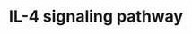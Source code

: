 ---
annotations:
- id: PW:0000512
  parent: signaling pathway
  type: Pathway Ontology
  value: Interleukin mediated signaling pathway
- id: PW:0000512
  parent: signaling pathway
  type: Pathway Ontology
  value: Interleukin mediated signaling pathway
- id: PW:0000912
  parent: signaling pathway
  type: Pathway Ontology
  value: interleukin-4 signaling pathway
- id: PW:0000912
  parent: signaling pathway
  type: Pathway Ontology
  value: interleukin-4 signaling pathway
authors:
- MaintBot
- Mkutmon
- Egonw
- Eweitz
description: 'IL-4 is a glycoprotein which is composed of 129 amino acids and has
  a molecular weight of 20kDa. IL-4 and IL-13 are produced by CD4+ cells and exhibit
  significant functional overlap. Both these cytokines play a critical role in the
  promotion of allergic responses. IL-4 is primarily involved in promoting the differentiation
  and proliferation of T helper 2 (TH2) cells and the synthesis of immunoglobulin
  E (IgE). Apart from its role in allergic responses including asthma, IL-4 was also
  found to regulate retinal progenitor proliferation, rod photoreceptor differentiation,
  cholinergic and GABAergic amacrine differentiation and neuroprotection and survival.
  IL-4 was also found to have regulatory effects in a number of neurological diseases
  including Alzheimer''s disease, Multiple sclerosis, Experimental autoimmune encephelitis.
  It was also found to relieve inflammatory and neuropathic pain. IL-4 is capable
  of exerting its biological activities through interaction with two cell surface
  receptor complexes - Type I IL4 receptor and Type II IL4 Receptor. Both these receptor
  complexes comprise of a common IL4Rα (CD124) subunit, which is also the functional
  receptor chain. Type I IL-4 receptor is formed by the interaction of IL4Rα subunit
  with IL-2γc (CD132). Type II IL-4 receptor is formed by the interaction of IL-4Rα
  subunit with IL-13Rα. Interaction of IL-4 with its receptor results in receptor
  dimerization and activation. The Type I receptors activates JAK1 and 3, which are
  associated with the receptor subunits. The activated JAK phosphorylates tyrosine
  residues the cytoplasmic tails of the receptor which then serves as docking sites
  for a number of adaptor or signaling molecules including STAT6. Activated STAT6
  dimerizes, translocated to the nucleus and transcriptionally actives genes responsive
  to IL-4. Many of the key functions of IL4 allergic disorders, including TH2 cell
  differentiation, airway hyper responsiveness, mucus cell metaplasia and IgE synthesis
  are dependent on STAT6 activation. Other phosphorylated tyrosine residue bind to
  proteins with phospho-tyrosine binding (PTB) motifs including IRS proteins. This
  results in the phosphorylation of the IRS proteins, which can then potentially activate
  the PI3K/AKT cascade by binding to the p85 subunit of PI3K or the Ras/Raf/MEK/ERK
  cascade. The PI3K/AKT pathway is thought to mediate the growth and survival signals
  in multiple IL-4 responsive cell types including T- and B- lymphocytes and natural
  killer cells.   Please access this pathway at [http://www.netpath.org/netslim/IL_4_pathway.html
  NetSlim] database.  If you use this pathway, please cite the following paper: Kandasamy,
  K., Mohan, S. S., Raju, R., Keerthikumar, S., Kumar, G. S. S., Venugopal, A. K.,
  Telikicherla, D., Navarro, J. D., Mathivanan, S., Pecquet, C., Gollapudi, S. K.,
  Tattikota, S. G., Mohan, S., Padhukasahasram, H., Subbannayya, Y., Goel, R., Jacob,
  H. K. C., Zhong, J., Sekhar, R., Nanjappa, V., Balakrishnan, L., Subbaiah, R., Ramachandra,
  Y. L., Rahiman, B. A., Prasad, T. S. K., Lin, J., Houtman, J. C. D., Desiderio,
  S., Renauld, J., Constantinescu, S. N., Ohara, O., Hirano, T., Kubo, M., Singh,
  S., Khatri, P., Draghici, S., Bader, G. D., Sander, C., Leonard, W. J. and Pandey,
  A. (2010). NetPath: A public resource of curated signal transduction pathways. <i>Genome
  Biology</i>. 11:R3.'
last-edited: 2021-05-21
organisms:
- Bos taurus
redirect_from:
- /index.php/Pathway:WP1055
- /instance/WP1055
revision: null
schema-jsonld:
- '@context': https://schema.org/
  '@id': https://wikipathways.github.io/pathways/WP1055.html
  '@type': Dataset
  creator:
    '@type': Organization
    name: WikiPathways
  description: 'IL-4 is a glycoprotein which is composed of 129 amino acids and has
    a molecular weight of 20kDa. IL-4 and IL-13 are produced by CD4+ cells and exhibit
    significant functional overlap. Both these cytokines play a critical role in the
    promotion of allergic responses. IL-4 is primarily involved in promoting the differentiation
    and proliferation of T helper 2 (TH2) cells and the synthesis of immunoglobulin
    E (IgE). Apart from its role in allergic responses including asthma, IL-4 was
    also found to regulate retinal progenitor proliferation, rod photoreceptor differentiation,
    cholinergic and GABAergic amacrine differentiation and neuroprotection and survival.
    IL-4 was also found to have regulatory effects in a number of neurological diseases
    including Alzheimer''s disease, Multiple sclerosis, Experimental autoimmune encephelitis.
    It was also found to relieve inflammatory and neuropathic pain. IL-4 is capable
    of exerting its biological activities through interaction with two cell surface
    receptor complexes - Type I IL4 receptor and Type II IL4 Receptor. Both these
    receptor complexes comprise of a common IL4Rα (CD124) subunit, which is also the
    functional receptor chain. Type I IL-4 receptor is formed by the interaction of
    IL4Rα subunit with IL-2γc (CD132). Type II IL-4 receptor is formed by the interaction
    of IL-4Rα subunit with IL-13Rα. Interaction of IL-4 with its receptor results
    in receptor dimerization and activation. The Type I receptors activates JAK1 and
    3, which are associated with the receptor subunits. The activated JAK phosphorylates
    tyrosine residues the cytoplasmic tails of the receptor which then serves as docking
    sites for a number of adaptor or signaling molecules including STAT6. Activated
    STAT6 dimerizes, translocated to the nucleus and transcriptionally actives genes
    responsive to IL-4. Many of the key functions of IL4 allergic disorders, including
    TH2 cell differentiation, airway hyper responsiveness, mucus cell metaplasia and
    IgE synthesis are dependent on STAT6 activation. Other phosphorylated tyrosine
    residue bind to proteins with phospho-tyrosine binding (PTB) motifs including
    IRS proteins. This results in the phosphorylation of the IRS proteins, which can
    then potentially activate the PI3K/AKT cascade by binding to the p85 subunit of
    PI3K or the Ras/Raf/MEK/ERK cascade. The PI3K/AKT pathway is thought to mediate
    the growth and survival signals in multiple IL-4 responsive cell types including
    T- and B- lymphocytes and natural killer cells.   Please access this pathway at
    [http://www.netpath.org/netslim/IL_4_pathway.html NetSlim] database.  If you use
    this pathway, please cite the following paper: Kandasamy, K., Mohan, S. S., Raju,
    R., Keerthikumar, S., Kumar, G. S. S., Venugopal, A. K., Telikicherla, D., Navarro,
    J. D., Mathivanan, S., Pecquet, C., Gollapudi, S. K., Tattikota, S. G., Mohan,
    S., Padhukasahasram, H., Subbannayya, Y., Goel, R., Jacob, H. K. C., Zhong, J.,
    Sekhar, R., Nanjappa, V., Balakrishnan, L., Subbaiah, R., Ramachandra, Y. L.,
    Rahiman, B. A., Prasad, T. S. K., Lin, J., Houtman, J. C. D., Desiderio, S., Renauld,
    J., Constantinescu, S. N., Ohara, O., Hirano, T., Kubo, M., Singh, S., Khatri,
    P., Draghici, S., Bader, G. D., Sander, C., Leonard, W. J. and Pandey, A. (2010).
    NetPath: A public resource of curated signal transduction pathways. <i>Genome
    Biology</i>. 11:R3.'
  keywords:
  - '</br>HomologyConvert: Homo sapiens to Bos taurus: Original ID = L:6774'
  - AKT1
  - ATF2
  - BAD
  - BIKBA
  - BIRC5
  - CBL
  - 'CEBPA '
  - 'CEBPB '
  - CHUK
  - DOK2
  - ELK1
  - EP300
  - FES
  - FLNA
  - FOS
  - 'GAB2 '
  - GATA3
  - GRB2
  - HRH1
  - IKBKB
  - IL2RG
  - IL4
  - IL4R
  - INPP5D
  - IRS1
  - IRS2
  - JAK1
  - JAK2
  - JAK3
  - MAPK1
  - MAPK11
  - MAPK14
  - MAPK3
  - NFIL3
  - NFKB1
  - PIK3CA
  - PIK3CD
  - PIK3R1
  - PIK3R2
  - PTPN11
  - PTPN6
  - RELA
  - RPS6KB1
  - SHC1
  - SOCS1
  - SOCS3
  - SOCS5
  - SOS1
  - STAT1
  - STAT3
  - STAT5A
  - STAT5B
  - STAT6
  - TYK2
  license: CC0
  name: IL-4 signaling pathway
seo: CreativeWork
title: IL-4 signaling pathway
wpid: WP1055
---